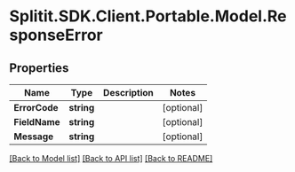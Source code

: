 # Splitit.SDK.Client.Portable.Model.ResponseError
## Properties

Name | Type | Description | Notes
------------ | ------------- | ------------- | -------------
**ErrorCode** | **string** |  | [optional] 
**FieldName** | **string** |  | [optional] 
**Message** | **string** |  | [optional] 

[[Back to Model list]](../README.md#documentation-for-models) [[Back to API list]](../README.md#documentation-for-api-endpoints) [[Back to README]](../README.md)

